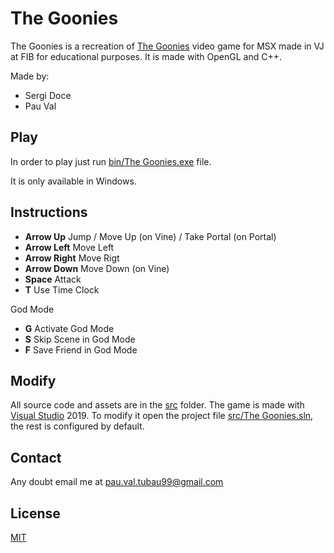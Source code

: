 # The Goonies

The Goonies is a recreation of [The Goonies](https://www.youtube.com/watch?v=yhFCiZIcjgE) video game for MSX made in VJ at FIB for educational purposes. It is made with OpenGL and C++.

Made by:
 + Sergi Doce
 + Pau Val

## Play

In order to play just run [bin/The Goonies.exe](bin/The%20Goonies.exe) file.

It is only available in Windows.

## Instructions

 + **Arrow Up** Jump / Move Up (on Vine) / Take Portal (on Portal)
 + **Arrow Left** Move Left
 + **Arrow Right** Move Rigt
 + **Arrow Down** Move Down (on Vine)
 + **Space** Attack
 + **T** Use Time Clock

 God Mode
 + **G** Activate God Mode
 + **S** Skip Scene in God Mode
 + **F** Save Friend in God Mode

## Modify

All source code and assets are in the [src](src) folder. The game is made with [Visual Studio](https://visualstudio.microsoft.com/es/vs/) 2019. To modify it open the project file [src/The Goonies.sln](src/The%20Goonies.sln), the rest is configured by default.

## Contact

Any doubt email me at pau.val.tubau99@gmail.com

## License

[MIT](https://choosealicense.com/licenses/mit/)
